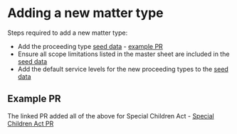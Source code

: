 # Adding a new matter type
Steps required to add a new matter type:
* Add the proceeding type [seed data](/db/seed_data/proceeding_types.yml) - [example PR](https://github.com/ministryofjustice/legal-framework-api/pull/1451)
* Ensure all scope limitations listed in the master sheet are included in the [seed data](/db/seed_data/scope_limitations.yml)
* Add the default service levels for the new proceeding types to the [seed data](/db/seed_data/proceeding_type_service_levels.yml)

## Example PR
The linked PR added all of the above for Special Children Act - [Special Children Act PR](https://github.com/ministryofjustice/legal-framework-api/pull/1288)
